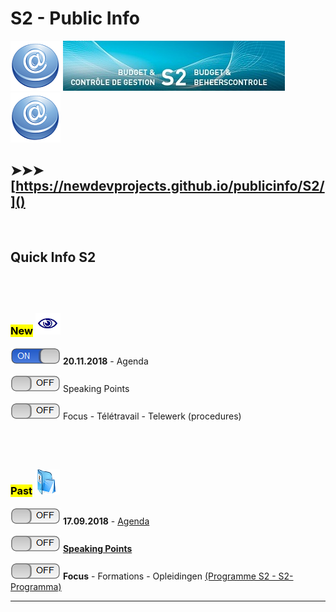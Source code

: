 <link rel="stylesheet" href="S2.css">

# S2 - Public Info

![](at.png) ![](header.jpg) ![](at.png)

## &#10148;&#10148;&#10148; [https://newdevprojects.github.io/publicinfo/S2/]()

&nbsp;

## Quick Info S2

## &nbsp;

### <mark>New</mark> ![](next.png)

![](on.png) **20.11.2018** - Agenda  

![](off.png) Speaking Points

![](off.png) Focus - Télétravail - Telewerk (procedures)

## &nbsp;

### <mark>Past</mark> ![](arch.png) 

![](off.png) **17.09.2018** - [Agenda](Invit_Uitnod.png)  

![](off.png) [**Speaking Points**](20180917_SpPts.md)

![](off.png) **Focus** - Formations - Opleidingen [(Programme S2 - S2-Programma)](S2_GOP_2019-23.pdf)

---



